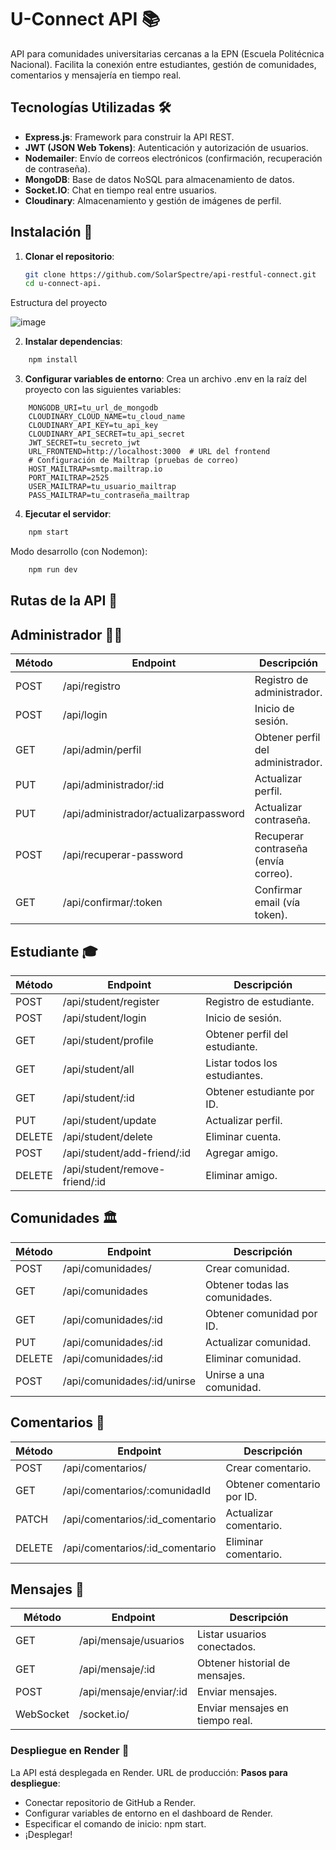 # U-Connect API 📚

API para comunidades universitarias cercanas a la EPN (Escuela Politécnica Nacional). Facilita la conexión entre estudiantes, gestión de comunidades, comentarios y mensajería en tiempo real.

## Tecnologías Utilizadas 🛠️

- **Express.js**: Framework para construir la API REST.
- **JWT (JSON Web Tokens)**: Autenticación y autorización de usuarios.
- **Nodemailer**: Envío de correos electrónicos (confirmación, recuperación de contraseña).
- **MongoDB**: Base de datos NoSQL para almacenamiento de datos.
- **Socket.IO**: Chat en tiempo real entre usuarios.
- **Cloudinary**: Almacenamiento y gestión de imágenes de perfil.

## Instalación 🚀

1. **Clonar el repositorio**:
   ```bash
   git clone https://github.com/SolarSpectre/api-restful-connect.git
   cd u-connect-api.

Estructura del proyecto

![image](https://github.com/user-attachments/assets/778ebd53-32d0-431e-ab22-ecbf38ce4786)

2. **Instalar dependencias**:
```bash
    npm install
```
3. **Configurar variables de entorno**:
Crea un archivo .env en la raíz del proyecto con las siguientes variables:
```env
    MONGODB_URI=tu_url_de_mongodb
    CLOUDINARY_CLOUD_NAME=tu_cloud_name
    CLOUDINARY_API_KEY=tu_api_key
    CLOUDINARY_API_SECRET=tu_api_secret
    JWT_SECRET=tu_secreto_jwt
    URL_FRONTEND=http://localhost:3000  # URL del frontend
    # Configuración de Mailtrap (pruebas de correo)
    HOST_MAILTRAP=smtp.mailtrap.io
    PORT_MAILTRAP=2525
    USER_MAILTRAP=tu_usuario_mailtrap
    PASS_MAILTRAP=tu_contraseña_mailtrap
```
4. **Ejecutar el servidor**:
```bash
    npm start
```
Modo desarrollo (con Nodemon):
```bash
    npm run dev
```
## Rutas de la API 🔌
## Administrador 👨💼
| Método | Endpoint | Descripción |
|--------|----------|-------------|
| POST   | /api/registro | Registro de administrador. |
| POST   | /api/login | Inicio de sesión. |
| GET    | /api/admin/perfil | Obtener perfil del administrador. |
| PUT    | /api/administrador/:id | Actualizar perfil. |
| PUT    | /api/administrador/actualizarpassword | Actualizar contraseña. |
| POST   | /api/recuperar-password | Recuperar contraseña (envía correo). |
| GET    | /api/confirmar/:token | Confirmar email (vía token). |

## Estudiante 🎓
| Método | Endpoint | Descripción |
|--------|----------|-------------|
| POST   | /api/student/register | Registro de estudiante. |
| POST   | /api/student/login | Inicio de sesión. |
| GET    | /api/student/profile | Obtener perfil del estudiante. |
| GET    | /api/student/all | Listar todos los estudiantes. |
| GET    | /api/student/:id | Obtener estudiante por ID. |
| PUT    | /api/student/update | Actualizar perfil. |
| DELETE | /api/student/delete | Eliminar cuenta. |
| POST   | /api/student/add-friend/:id | Agregar amigo. |
| DELETE | /api/student/remove-friend/:id | Eliminar amigo. |

## Comunidades 🏛️
| Método | Endpoint | Descripción |
|--------|----------|-------------|
| POST   | /api/comunidades/ | Crear comunidad. |
| GET    | /api/comunidades | Obtener todas las comunidades. |
| GET    | /api/comunidades/:id | Obtener comunidad por ID. |
| PUT    | /api/comunidades/:id | Actualizar comunidad. |
| DELETE | /api/comunidades/:id | Eliminar comunidad. |
| POST   | /api/comunidades/:id/unirse | Unirse a una comunidad. |

## Comentarios 💬
| Método | Endpoint | Descripción |
|--------|----------|-------------|
| POST   | /api/comentarios/ | Crear comentario. |
| GET    | /api/comentarios/:comunidadId | Obtener comentario por ID. |
| PATCH  | /api/comentarios/:id_comentario | Actualizar comentario. |
| DELETE | /api/comentarios/:id_comentario | Eliminar comentario. |

## Mensajes 📩
| Método | Endpoint | Descripción |
|--------|----------|-------------|
| GET    | /api/mensaje/usuarios | Listar usuarios conectados. |
| GET    | /api/mensaje/:id | Obtener historial de mensajes. |
| POST   | /api/mensaje/enviar/:id | Enviar mensajes. |
| WebSocket | /socket.io/ | Enviar mensajes en tiempo real. |

### Despliegue en Render 🚀

La API está desplegada en Render.
URL de producción:
**Pasos para despliegue**:

- Conectar repositorio de GitHub a Render.
- Configurar variables de entorno en el dashboard de Render.
- Especificar el comando de inicio: npm start.
- ¡Desplegar!


